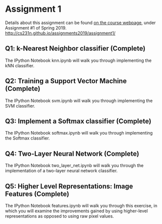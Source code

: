 # Assignment 1

Details about this assignment can be found [on the course webpage](http://cs231n.github.io/), under Assignment #1 of Spring 2019.
http://cs231n.github.io/assignments2019/assignment1/

## Q1: k-Nearest Neighbor classifier (Complete)
The IPython Notebook knn.ipynb will walk you through implementing the kNN classifier.

## Q2: Training a Support Vector Machine (Complete)
The IPython Notebook svm.ipynb will walk you through implementing the SVM classifier.

## Q3: Implement a Softmax classifier (Complete)
The IPython Notebook softmax.ipynb will walk you through implementing the Softmax classifier.

## Q4: Two-Layer Neural Network (Complete)
The IPython Notebook two_layer_net.ipynb will walk you through the implementation of a two-layer neural network classifier.

## Q5: Higher Level Representations: Image Features (Complete)
The IPython Notebook features.ipynb will walk you through this exercise, in which you will examine the improvements gained by using higher-level representations as opposed to using raw pixel values.
